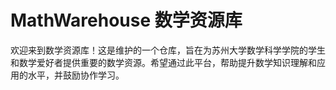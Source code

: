 # MathWarehouse 数学资源库
欢迎来到数学资源库！这是维护的一个仓库，旨在为苏州大学数学科学学院的学生和数学爱好者提供重要的数学资源。希望通过此平台，帮助提升数学知识理解和应用的水平，并鼓励协作学习。
